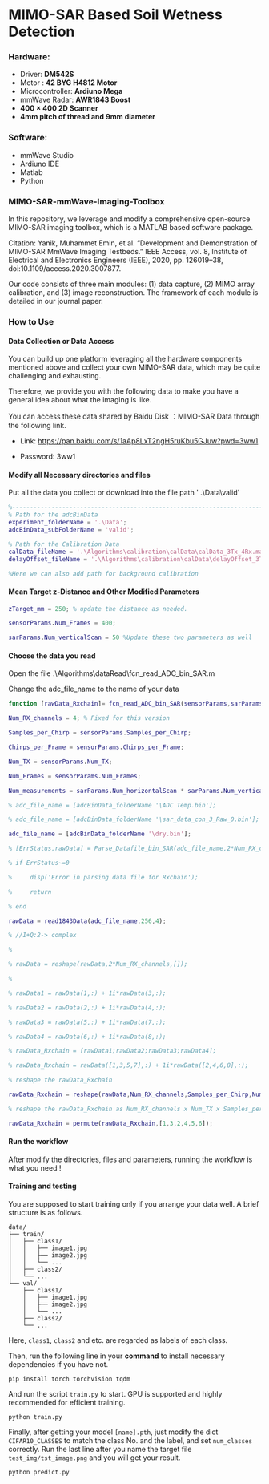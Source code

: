 # MIMO-SAR Based Soil Wetness Detection

### Hardware:

- Driver: **DM542S**
- Motor : **42 BYG H4812 Motor**
- Microcontroller: **Ardiuno Mega**
- mmWave Radar: **AWR1843 Boost**
- **400 $\times$ 400 2D Scanner**
- **4mm pitch of thread and 9mm diameter**

### Software:

- mmWave Studio
- Ardiuno IDE
- Matlab
- Python

### MIMO-SAR-mmWave-Imaging-Toolbox

In this repository, we leverage and modify  a comprehensive open-source MIMO-SAR imaging toolbox, which is a MATLAB based software package.

Citation: Yanik, Muhammet Emin, et al. “Development and Demonstration of MIMO-SAR MmWave Imaging Testbeds.” IEEE Access, vol. 8, Institute of Electrical and Electronics Engineers (IEEE), 2020, pp. 126019–38, doi:10.1109/access.2020.3007877.

Our code consists of three main modules: (1) data capture, (2) MIMO array calibration, and (3) image reconstruction. The framework of each module is detailed in our journal paper.

### How to Use

#### Data Collection or Data Access

You can build up one platform leveraging all the hardware components mentioned above and collect your own MIMO-SAR data, which may be quite challenging and exhausting.

Therefore, we provide you with the following data to make you have a general idea about what the imaging is like.

You can access these data shared by Baidu Disk ：MIMO-SAR Data  through the following link. 

- Link: https://pan.baidu.com/s/1aAp8LxT2ngH5ruKbu5GJuw?pwd=3ww1 

- Password: 3ww1

#### Modify all Necessary directories and files

Put all the data you collect or download into the file path ' .\Data\valid' 

```matlab
%--------------------------------------------------------------------------
% Path for the adcBinData
experiment_folderName = '.\Data';
adcBinData_subFolderName = 'valid';

% Path for the Calibration Data 
calData_fileName = '.\Algorithms\calibration\calData\calData_3Tx_4Rx.mat';
delayOffset_fileName = '.\Algorithms\calibration\calData\delayOffset_3Tx_4Rx.mat';

%Here we can also add path for background calibration 
```

#### Mean Target z-Distance and Other Modified Parameters

```matlab
zTarget_mm = 250; % update the distance as needed.

sensorParams.Num_Frames = 400;

sarParams.Num_verticalScan = 50 %Update these two parameters as well
```

#### Choose the data you read

Open the file  .\Algorithms\dataRead\fcn_read_ADC_bin_SAR.m

Change the adc_file_name to the name of your data

```matlab
function [rawData_Rxchain]= fcn_read_ADC_bin_SAR(sensorParams,sarParams,adcBinData_folderName)

Num_RX_channels = 4; % Fixed for this version

Samples_per_Chirp = sensorParams.Samples_per_Chirp;

Chirps_per_Frame = sensorParams.Chirps_per_Frame;

Num_TX = sensorParams.Num_TX;

Num_Frames = sensorParams.Num_Frames;

Num_measurements = sarParams.Num_horizontalScan * sarParams.Num_verticalScan;

% adc_file_name = [adcBinData_folderName '\ADC Temp.bin'];

% adc_file_name = [adcBinData_folderName '\sar_data_con_3_Raw_0.bin'];

adc_file_name = [adcBinData_folderName '\dry.bin'];

% [ErrStatus,rawData] = Parse_Datafile_bin_SAR(adc_file_name,2*Num_RX_channels,Samples_per_Chirp,Chirps_per_Frame*Num_TX,Num_Frames,Num_measurements);

% if ErrStatus~=0

%     disp('Error in parsing data file for Rxchain');

%     return

% end

rawData = read1843Data(adc_file_name,256,4);

% //I+Q:2-> complex

% 

% rawData = reshape(rawData,2*Num_RX_channels,[]);

% 

% rawData1 = rawData(1,:) + 1i*rawData(3,:);

% rawData2 = rawData(2,:) + 1i*rawData(4,:);

% rawData3 = rawData(5,:) + 1i*rawData(7,:);

% rawData4 = rawData(6,:) + 1i*rawData(8,:);

% rawData_Rxchain = [rawData1;rawData2;rawData3;rawData4];

% rawData_Rxchain = rawData([1,3,5,7],:) + 1i*rawData([2,4,6,8],:);

% reshape the rawData_Rxchain

rawData_Rxchain = reshape(rawData,Num_RX_channels,Samples_per_Chirp,Num_TX,Chirps_per_Frame,Num_Frames,Num_measurements);

% reshape the rawData_Rxchain as Num_RX_channels x Num_TX x Samples_per_Chirp x Chirps_per_Frame x Num_Frames x Num_measurements

rawData_Rxchain = permute(rawData_Rxchain,[1,3,2,4,5,6]);
```

#### Run the workflow

After modify the directories, files and parameters,  running the workflow is what you need !



#### Training and testing

You are supposed to start training only if you arrange your data well. A brief structure is as follows.

```
data/
├── train/
│   ├── class1/
│   │   ├── image1.jpg
│   │   ├── image2.jpg
│   │   └── ...
│   ├── class2/
│   └── ...
└── val/
    ├── class1/
    │   ├── image1.jpg
    │   ├── image2.jpg
    │   └── ...
    ├── class2/
    └── ...
```

Here, `class1`, `class2` and etc. are regarded as labels of each class.

Then, run the following line in your **command** to install necessary dependencies if you have not.

```
pip install torch torchvision tqdm
```

And run the script `train.py` to start. GPU is supported and highly recommended for efficient training.

```
python train.py
```

Finally, after getting your model `[name].pth`, just modify the dict `CIFAR10_CLASSES` to match the class No. and the label, and set `num_classes` correctly. Run the last line after you name the target file `test_img/tst_image.png` and you will get your result.

```
python predict.py
```


